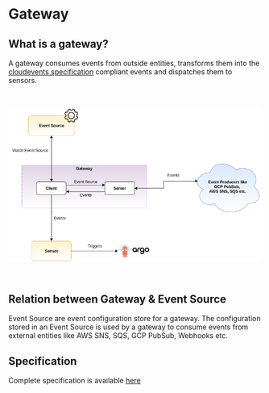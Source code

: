 # Gateway

## What is a gateway?
A gateway consumes events from outside entities, transforms them into the [cloudevents specification](https://github.com/cloudevents/spec) compliant events and dispatches them to sensors.

<br/>

<p align="center">
  <img src="https://github.com/argoproj/argo-events/blob/master/docs/assets/gateway.png?raw=true" alt="Gateway"/>
</p>

<br/>

## Relation between Gateway & Event Source
Event Source are event configuration store for a gateway. The configuration stored in an Event Source is used by a gateway to consume events from
external entities like AWS SNS, SQS, GCP PubSub, Webhooks etc.

## Specification
Complete specification is available [here](https://github.com/argoproj/argo-events/blob/master/api/gateway.md)

